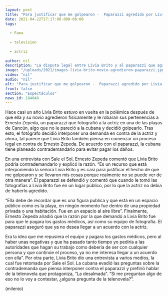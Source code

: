 ```yaml
---
layout: post
title: "Para justificar que me golpearon -  Paparazzi agredido por Livia Brito asegura que actriz piensa contrademandarlo"
date: 2021-04-22T17:17:00.000-06:00
tags:
  
  - Fama
  
  - television
  
  - actriz
  
author: nil
description: "La disputa legal entre Livia Brito y al paparazzi que agredió no termina. El fotógrafo aseguró que la actriz piensa contrademandarlo, ésta es la razón. "
image: "/uploads/2021/images-livia-brito-novio-agredieron-paparazzi.jpg"
video: "nil"
audio: "nil"
alt: "Para justificar que me golpearon -  Paparazzi agredido por Livia Brito asegura que actriz piensa contrademandarlo"
front: false
section: "Espectáculos"
news_id: 184048
---
```


Hace casi un año Livia Brito estuvo en vuelta en la polémica después de que ella y su novio agredieron físicamente y le robaran sus pertenencias a Ernesto Zepeda, un paparazzi que fotografió a la actriz en una de las playas de Cancún, algo que no le pareció a la cubana y decidió golpearlo. Tras esto, el fotógrafo decidió interponer una demanda en contra de la actriz y ahora, tal parece que Livia Brito también piensa en comenzar un proceso legal en contra de Ernesto Zepeda. De acuerdo con el paparazzi, la cubana tiene planeado contrademandarlo para evitar pagar los daños. 

En una entrevista con Sale el Sol, Ernesto Zepeda comentó que Livia Brito podría contrademandarlo y explicó la razón. “Es un recurso que está interponiendo la señora Livia Brito y es casi para justificar el hecho de que me golpearon y se llevaron mis cosas porque realmente no se puede ver de otra manera”. El paparazzi se defendió y comentó que cuando le tomó las fotografías a Livia Brito fue en un lugar público, por lo que la actriz no debía de haberlo agredido. 

“Ella debe de recordar que es una figura publica y que está en un espacio público como es la playa, en ningún momento fue dentro de una propiedad privada o una habitación. Fue en un espacio al aire libre”. Finalmente, Ernesto Zepeda añadió que la razón por la que demandó a Livia Brito fue para que le pagara los gastos médicos, así como su equipo de fotografía. El paparazzi aseguró que ya no desea llegar a un acuerdo con la actriz.

Era la idea que me repusiera el equipo y pagara los gastos médicos, pero al haber unas negativas y que ha pasado tanto tiempo yo pediría a las autoridades que hagan su trabajo como debería de ser con cualquier persona y que continúe el proceso, ya no me interesa llegar a un acuerdo con ella”. Por otra parte, Livia Brito dio una entrevista a varios medios, la cual fue retomada por Sale el Sol. La cubana evadió las preguntas sobre la contrademanda que piensa interponer contra el paparazzi y prefirió hablar de la telenovela que protagoniza, “La desalmada”. “Si me preguntan algo de eso no lo voy a contestar, ¿alguna pregunta de la telenovela?”. 

(milenio)